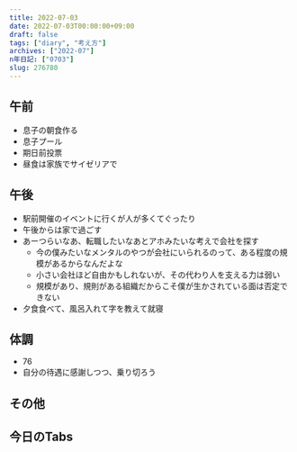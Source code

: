 ```yaml
---
title: 2022-07-03
date: 2022-07-03T00:00:00+09:00
draft: false
tags: ["diary", "考え方"]
archives: ["2022-07"]
n年日記: ["0703"]
slug: 276780
---
```

## 午前
- 息子の朝食作る
- 息子プール
- 期日前投票
- 昼食は家族でサイゼリアで
## 午後
- 駅前開催のイベントに行くが人が多くてぐったり
- 午後からは家で過ごす
- あーつらいなあ、転職したいなあとアホみたいな考えで会社を探す
  - 今の僕みたいなメンタルのやつが会社にいられるのって、ある程度の規模があるからなんだよな
  - 小さい会社ほど自由かもしれないが、その代わり人を支える力は弱い
  - 規模があり、規則がある組織だからこそ僕が生かされている面は否定できない
- 夕食食べて、風呂入れて字を教えて就寝
## 体調
- 76
- 自分の待遇に感謝しつつ、乗り切ろう
## その他
## 今日のTabs